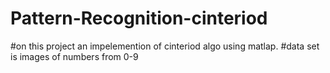 # Pattern-Recognition-cinteriod
#on this project an impelemention of cinteriod algo using matlap.
#data set is images of numbers from 0-9 
